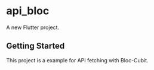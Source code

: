 # api_bloc

A new Flutter project.

## Getting Started

This project is a example for API fetching with Bloc-Cubit.

